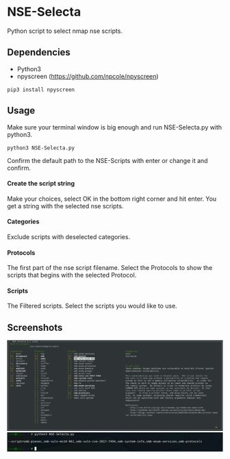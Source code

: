 # NSE-Selecta
Python script to select nmap nse scripts.

## Dependencies
- Python3
- npyscreen (https://github.com/npcole/npyscreen)

```
pip3 install npyscreen
```

## Usage
Make sure your terminal window is big enough and run NSE-Selecta.py with python3.
```
python3 NSE-Selecta.py
```
Confirm the default path to the NSE-Scripts with enter or change it and confirm.

#### Create the script string
Make your choices, select OK in the bottom right corner and hit enter. You get a string with the selected nse scripts.

#### Categories
Exclude scripts with deselected categories.

#### Protocols
The first part of the nse script filename. Select the Protocols to show the scripts that begins with the selected Protocol.

#### Scripts
The Filtered scripts. Select the scripts you would like to use.


## Screenshots
![Screenshot1](nseselecta-screenshot.PNG)
![Screenshot2](nseselecta-screenshot2.PNG)
